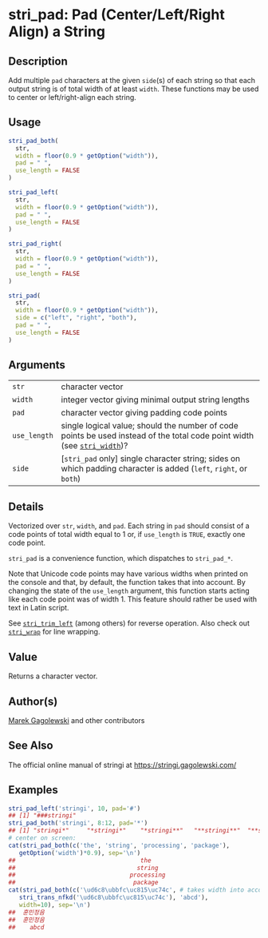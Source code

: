 # stri\_pad: Pad (Center/Left/Right Align) a String

## Description

Add multiple `pad` characters at the given `side`(s) of each string so that each output string is of total width of at least `width`. These functions may be used to center or left/right-align each string.

## Usage

```r
stri_pad_both(
  str,
  width = floor(0.9 * getOption("width")),
  pad = " ",
  use_length = FALSE
)

stri_pad_left(
  str,
  width = floor(0.9 * getOption("width")),
  pad = " ",
  use_length = FALSE
)

stri_pad_right(
  str,
  width = floor(0.9 * getOption("width")),
  pad = " ",
  use_length = FALSE
)

stri_pad(
  str,
  width = floor(0.9 * getOption("width")),
  side = c("left", "right", "both"),
  pad = " ",
  use_length = FALSE
)
```

## Arguments

|              |                                                                                                                                           |
|--------------|-------------------------------------------------------------------------------------------------------------------------------------------|
| `str`        | character vector                                                                                                                          |
| `width`      | integer vector giving minimal output string lengths                                                                                       |
| `pad`        | character vector giving padding code points                                                                                               |
| `use_length` | single logical value; should the number of code points be used instead of the total code point width (see [`stri_width`](stri_width.md))? |
| `side`       | \[`stri_pad` only\] single character string; sides on which padding character is added (`left`, `right`, or `both`)                       |

## Details

Vectorized over `str`, `width`, and `pad`. Each string in `pad` should consist of a code points of total width equal to 1 or, if `use_length` is `TRUE`, exactly one code point.

`stri_pad` is a convenience function, which dispatches to `stri_pad_*`.

Note that Unicode code points may have various widths when printed on the console and that, by default, the function takes that into account. By changing the state of the `use_length` argument, this function starts acting like each code point was of width 1. This feature should rather be used with text in Latin script.

See [`stri_trim_left`](stri_trim.md) (among others) for reverse operation. Also check out [`stri_wrap`](stri_wrap.md) for line wrapping.

## Value

Returns a character vector.

## Author(s)

[Marek Gagolewski](https://www.gagolewski.com/) and other contributors

## See Also

The official online manual of <span class="pkg">stringi</span> at <https://stringi.gagolewski.com/>

## Examples




```r
stri_pad_left('stringi', 10, pad='#')
## [1] "###stringi"
stri_pad_both('stringi', 8:12, pad='*')
## [1] "stringi*"     "*stringi*"    "*stringi**"   "**stringi**"  "**stringi***"
# center on screen:
cat(stri_pad_both(c('the', 'string', 'processing', 'package'),
   getOption('width')*0.9), sep='\n')
##                                   the                                   
##                                  string                                 
##                                processing                               
##                                 package
cat(stri_pad_both(c('\ud6c8\ubbfc\uc815\uc74c', # takes width into account
   stri_trans_nfkd('\ud6c8\ubbfc\uc815\uc74c'), 'abcd'),
   width=10), sep='\n')
##  훈민정음 
##  훈민정음 
##    abcd
```
